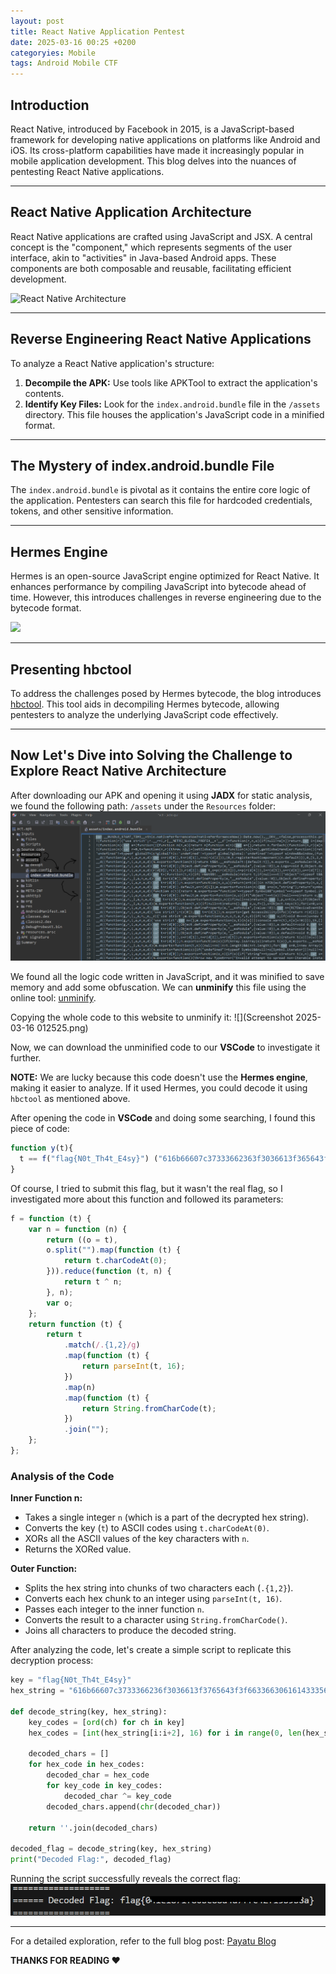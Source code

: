 ```yaml
---
layout: post
title: React Native Application Pentest
date: 2025-03-16 00:25 +0200
categoryies: Mobile 
tags: Android Mobile CTF
---
```

## Introduction

React Native, introduced by Facebook in 2015, is a JavaScript-based framework for developing native applications on platforms like Android and iOS. Its cross-platform capabilities have made it increasingly popular in mobile application development. This blog delves into the nuances of pentesting React Native applications.

---

## React Native Application Architecture

React Native applications are crafted using JavaScript and JSX. A central concept is the "component," which represents segments of the user interface, akin to "activities" in Java-based Android apps. These components are both composable and reusable, facilitating efficient development.

![React Native Architecture](https://i0.wp.com/payatu.com/wp-content/uploads/2023/03/Picture1-2.jpg?w=550&ssl=1)

---

## Reverse Engineering React Native Applications

To analyze a React Native application's structure:

1. **Decompile the APK:** Use tools like APKTool to extract the application's contents.  
2. **Identify Key Files:** Look for the `index.android.bundle` file in the `/assets` directory. This file houses the application's JavaScript code in a minified format.


---

## The Mystery of **index.android.bundle** File

The `index.android.bundle` is pivotal as it contains the entire core logic of the application. Pentesters can search this file for hardcoded credentials, tokens, and other sensitive information.

---

## Hermes Engine

Hermes is an open-source JavaScript engine optimized for React Native. It enhances performance by compiling JavaScript into bytecode ahead of time. However, this introduces challenges in reverse engineering due to the bytecode format.

![](https://i0.wp.com/payatu.com/wp-content/uploads/2023/03/Picture6-1.png?w=604&ssl=1)

---

## Presenting hbctool

To address the challenges posed by Hermes bytecode, the blog introduces [hbctool](https://github.com/bongtrop/hbctool). This tool aids in decompiling Hermes bytecode, allowing pentesters to analyze the underlying JavaScript code effectively.

---
## Now Let's Dive into Solving the Challenge to Explore React Native Architecture

After downloading our APK and opening it using **JADX** for static analysis, we found the following path: `/assets` under the `Resources` folder:  
![](Untitled.png)

We found all the logic code written in JavaScript, and it was minified to save memory and add some obfuscation. We can **unminify** this file using the online tool: [unminify](https://unminify.com/).


Copying the whole code to this website to unminify it:
![](Screenshot 2025-03-16 012525.png)

Now, we can download the unminified code to our **VSCode** to investigate it further.  

**NOTE:** We are lucky because this code doesn't use the **Hermes engine**, making it easier to analyze. If it used Hermes, you could decode it using `hbctool` as mentioned above.

After opening the code in **VSCode** and doing some searching, I found this piece of code:  

```javascript
function y(t){
  t == f("flag{N0t_Th4t_E4sy}") ("616b66607c37333662363f3036613f365643f3f663366306161643335613632653e653f667a") ? j("Correct Flag") : j("Wrong Flag");
}
```

Of course, I tried to submit this flag, but it wasn't the real flag, so I investigated more about this function and followed its parameters:

```javascript
f = function (t) {
    var n = function (n) {
        return ((o = t),
        o.split("").map(function (t) {
            return t.charCodeAt(0);
        })).reduce(function (t, n) {
            return t ^ n;
        }, n);
        var o;
    };
    return function (t) {
        return t
            .match(/.{1,2}/g)
            .map(function (t) {
                return parseInt(t, 16);
            })
            .map(n)
            .map(function (t) {
                return String.fromCharCode(t);
            })
            .join("");
    };
};
```

### Analysis of the Code

**Inner Function n:**
- Takes a single integer `n` (which is a part of the decrypted hex string).
- Converts the key (`t`) to ASCII codes using `t.charCodeAt(0)`.
- XORs all the ASCII values of the key characters with `n`.
- Returns the XORed value.

**Outer Function:**
- Splits the hex string into chunks of two characters each (`.{1,2}`).
- Converts each hex chunk to an integer using `parseInt(t, 16)`.
- Passes each integer to the inner function `n`.
- Converts the result to a character using `String.fromCharCode()`.
- Joins all characters to produce the decoded string.

After analyzing the code, let's create a simple script to replicate this decryption process:
```python
key = "flag{N0t_Th4t_E4sy}"
hex_string = "616b66607c3733366236f3036613f3765643f3f66336630616143335613632653e653f667a"

def decode_string(key, hex_string):
    key_codes = [ord(ch) for ch in key]
    hex_codes = [int(hex_string[i:i+2], 16) for i in range(0, len(hex_string), 2)]

    decoded_chars = []
    for hex_code in hex_codes:
        decoded_char = hex_code
        for key_code in key_codes:
            decoded_char ^= key_code
        decoded_chars.append(chr(decoded_char))

    return ''.join(decoded_chars)

decoded_flag = decode_string(key, hex_string)
print("Decoded Flag:", decoded_flag)
```
Running the script successfully reveals the correct flag:
![](Untitled1.png) 

---
For a detailed exploration, refer to the full blog post: [Payatu Blog](https://payatu.com/blog/effortless-approach-to-react-native-application-pentesting/)

**THANKS FOR READING ❤️**


